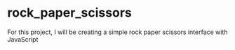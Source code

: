 # rock_paper_scissors
For this project, I will be creating a simple rock paper scissors interface with JavaScript